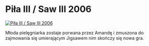Piła III / Saw III 2006 
=============
[![Piła III / Saw III 2006 ](http://vidos.pl/images/player.gif)](http://vidos.pl/pila-iii-saw-iii-2006)

 Młoda pielęgniarka zostaje porwana przez Amandę i zmuszona do zajmowania się umierającym Jigsawem nim skończy się nowa gra.
